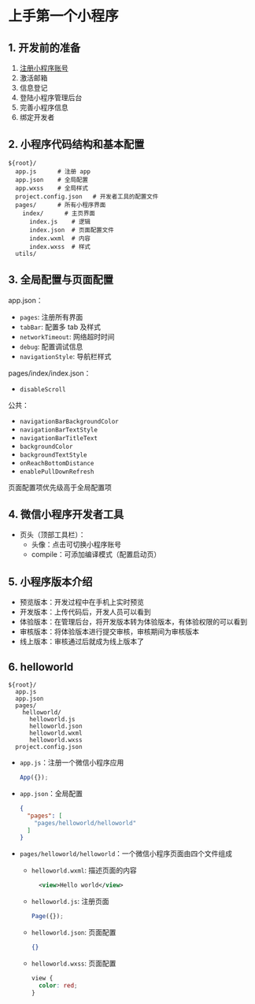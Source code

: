# 上手第一个小程序

## 1. 开发前的准备

1. [注册小程序账号](https://mp.weixin.qq.com/)
2. 激活邮箱
3. 信息登记
4. 登陆小程序管理后台
5. 完善小程序信息
6. 绑定开发者

## 2. 小程序代码结构和基本配置

```text
${root}/
  app.js      # 注册 app
  app.json    # 全局配置
  app.wxss    # 全局样式
  project.config.json   # 开发者工具的配置文件
  pages/      # 所有小程序界面
    index/      # 主页界面
      index.js    # 逻辑
      index.json  # 页面配置文件
      index.wxml  # 内容
      index.wxss  # 样式
  utils/

```

## 3. 全局配置与页面配置

app.json：

* `pages`: 注册所有界面
* `tabBar`: 配置多 tab 及样式
* `networkTimeout`: 网络超时时间
* `debug`: 配置调试信息
* `navigationStyle`: 导航栏样式

pages/index/index.json：

* `disableScroll`

公共：

* `navigationBarBackgroundColor`
* `navigationBarTextStyle`
* `navigationBarTitleText`
* `backgroundColor`
* `backgroundTextStyle`
* `onReachBottomDistance`
* `enablePullDownRefresh`

页面配置项优先级高于全局配置项

## 4. 微信小程序开发者工具

* 页头（顶部工具栏）：
  * 头像：点击可切换小程序账号
  * compile：可添加编译模式（配置启动页）

## 5. 小程序版本介绍

* 预览版本：开发过程中在手机上实时预览
* 开发版本：上传代码后，开发人员可以看到
* 体验版本：在管理后台，将开发版本转为体验版本，有体验权限的可以看到
* 审核版本：将体验版本进行提交审核，审核期间为审核版本
* 线上版本：审核通过后就成为线上版本了

## 6. helloworld

```text
${root}/
  app.js
  app.json
  pages/
    helloworld/
      helloworld.js
      helloworld.json
      helloworld.wxml
      helloworld.wxss
  project.config.json
```

* `app.js`：注册一个微信小程序应用

  ```javascript
  App({});
  ```

* `app.json`：全局配置

  ```json
  {
    "pages": [
      "pages/helloworld/helloworld"
    ]
  }
  ```

* `pages/helloworld/helloworld`：一个微信小程序页面由四个文件组成
  * `helloworld.wxml`: 描述页面的内容
  
    ```xml
      <view>Hello world</view>
    ```

  * `helloworld.js`: 注册页面

    ```javascript
    Page({});
    ```

  * `helloworld.json`: 页面配置

    ```json
    {}
    ```

  * `helloworld.wxss`: 页面配置

    ```css
    view {
      color: red;
    }
    ```

